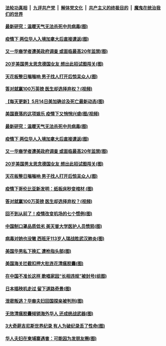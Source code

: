 

####  [法轮功真相](../../../../basic/blob/master/README.md?t=05150931) &nbsp;|&nbsp; [九评共产党](../../../../9ping.md/blob/master/README.md?t=05150931) &nbsp;|&nbsp; [解体党文化](../../../../jtdwh.md/blob/master/README.md?t=05150931)  &nbsp;|&nbsp; [共产主义的终极目的](../../../../gczydzjmd.md/blob/master/README.md?t=05150931) &nbsp;|&nbsp; [魔鬼在统治我们的世界](../../../../mgztzwmdsj.md/blob/master/README.md?t=05150931) 

#### [最新研究：温暖天气无法杀死中共病毒(图)](../pages/p3/933288.md?t=05150931) 

#### [疫情下 两位华人入境加拿大后直接遣返(图)](../pages/p3/933281.md?t=05150931) 

#### [又一华裔学者遭美政府调查 或面临最高20年监禁(图)](../pages/p3/933277.md?t=05150931) 

#### [20岁美国男太思念德国女友 想出此招试图闯关(图)](../pages/p3/933275.md?t=05150931) 

#### [天花板整日嗡嗡响 男子找人打开后惊呆众人(图)](../pages/p3/933255.md?t=05150931) 

#### [答对就赢100万英镑 医生却选择弃权？(视频)](../pages/p3/933197.md?t=05150931) 

#### [【每天更新】5月14日美加确诊及死亡最新动态(图)](../pages/p3/931800.md?t=05150931) 

#### [美国衰落的这项娱乐 疫情下又悄悄兴盛(图/视频)](../pages/p3/933293.md?t=05150931) 

#### [最新研究：温暖天气无法杀死中共病毒(图)](../pages/p3/933288.md?t=05150931) 

#### [疫情下 两位华人入境加拿大后直接遣返(图)](../pages/p3/933281.md?t=05150931) 

#### [又一华裔学者遭美政府调查 或面临最高20年监禁(图)](../pages/p3/933277.md?t=05150931) 

#### [20岁美国男太思念德国女友 想出此招试图闯关(图)](../pages/p3/933275.md?t=05150931) 

#### [天花板整日嗡嗡响 男子找人打开后惊呆众人(图)](../pages/p3/933255.md?t=05150931) 

#### [疫情下哥伦比亚新发明：纸板床秒变棺材 (图)](../pages/p3/933200.md?t=05150931) 

#### [答对就赢100万英镑 医生却选择弃权？(视频)](../pages/p3/933197.md?t=05150931) 

#### [回不到从前了！疫情改变机场的七个惯例(图)](../pages/p3/933185.md?t=05150931) 

#### [中国制口罩品质低劣 美天普大学医护人员愤怒(图)](../pages/p3/933173.md?t=05150931) 

#### [病毒对她也没辙 西班牙113岁人瑞战胜武汉肺炎(图)](../pages/p3/933172.md?t=05150931) 

#### [美国华男私下换汇 遭枪指头部(图)](../pages/p3/933166.md?t=05150931) 

#### [美国海关拦截扣押大批连花清瘟胶囊(图)](../pages/p3/933148.md?t=05150931) 

#### [在中国不准长这样 歌唱家因“长相违规”被封号(组图)](../pages/p3/933092.md?t=05150931) 

#### [日本插秧机走过 留下道路奇景(图)](../pages/p3/933105.md?t=05150931) 

#### [泄密叛逃？华裔夫妇回国探亲被判刑(图)](../pages/p3/933098.md?t=05150931) 

#### [无效清瘟胶囊倾销海外华人 还成统战武器(图)](../pages/p3/933081.md?t=05150931) 

#### [3大奇葩吉尼斯世界纪录 有人为破纪录丢了性命(图)](../pages/p3/933050.md?t=05150931) 

#### [华人夫妇在柬埔寨遇害：可能因为发朋友圈(图)](../pages/p3/933042.md?t=05150931) 

